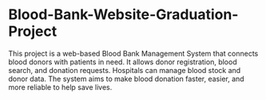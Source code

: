 # Blood-Bank-Website-Graduation-Project
This project is a web-based Blood Bank Management System that connects blood donors with patients in need. It allows donor registration, blood search, and donation requests. Hospitals can manage blood stock and donor data. The system aims to make blood donation faster, easier, and more reliable to help save lives.
